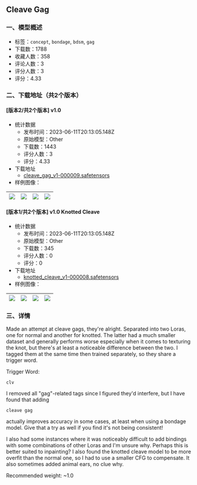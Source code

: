 ## Cleave Gag
### 一、模型概述

- 标签：`concept`, `bondage`, `bdsm`, `gag`
- 下载数：1788
- 收藏人数：358
- 评论人数：3
- 评分人数：3
- 评分：4.33

### 二、下载地址（共2个版本）

#### [版本2/共2个版本] v1.0 

- 统计数据
  - 发布时间：2023-06-11T20:13:05.148Z
  - 原始模型：Other
  - 下载数：1443
  - 评分人数：3
  - 评分：4.33
- 下载地址
  - [cleave_gag_v1-000009.safetensors](https://civitai.com/api/download/models/94054)
- 样例图像：

| <img src="https://image.civitai.com/xG1nkqKTMzGDvpLrqFT7WA/fce6a36c-a187-4ad0-97c3-46766550d865/width=450/1113084.jpeg" /> | <img src="https://image.civitai.com/xG1nkqKTMzGDvpLrqFT7WA/588ca05a-3f92-497f-a161-abcb55db36f9/width=450/1113086.jpeg" /> | <img src="https://image.civitai.com/xG1nkqKTMzGDvpLrqFT7WA/c7367d96-582d-4f2e-821f-a9849cbda5ab/width=450/1113128.jpeg" /> | <img src="https://image.civitai.com/xG1nkqKTMzGDvpLrqFT7WA/82382100-4e95-491a-bc42-cec511cf5bbf/width=450/1113133.jpeg" /> |
| ---- | ---- | ---- | ---- |

#### [版本1/共2个版本] v1.0 Knotted Cleave

- 统计数据
  - 发布时间：2023-06-11T20:13:05.148Z
  - 原始模型：Other
  - 下载数：345
  - 评分人数：0
  - 评分：0
- 下载地址
  - [knotted_cleave_v1-000008.safetensors](https://civitai.com/api/download/models/94065)
- 样例图像：

| <img src="https://image.civitai.com/xG1nkqKTMzGDvpLrqFT7WA/3d21e581-1c9c-488d-82c5-c43c21b80207/width=450/1113246.jpeg" /> | <img src="https://image.civitai.com/xG1nkqKTMzGDvpLrqFT7WA/203d3bb9-468e-4cf4-99a2-9d7c4912825b/width=450/1113357.jpeg" /> | <img src="https://image.civitai.com/xG1nkqKTMzGDvpLrqFT7WA/0c243d68-8397-48e3-8835-a5072383b87c/width=450/1113378.jpeg" /> | <img src="https://image.civitai.com/xG1nkqKTMzGDvpLrqFT7WA/a583e17d-5f04-4702-b578-92ac2212151d/width=450/1113383.jpeg" /> |
| ---- | ---- | ---- | ---- |


### 三、详情
<p>Made an attempt at cleave gags, they're alright. Separated into two Loras, one for normal and another for knotted. The latter had a much smaller dataset and generally performs worse especially when it comes to texturing the knot, but there's at least a noticeable difference between the two. I tagged them at the same time then trained separately, so they share a trigger word.</p><p></p><p>Trigger Word:</p><pre><code>clv</code></pre><p>I removed all "gag"-related tags since I figured they'd interfere, but I have found that adding</p><pre><code>cleave gag</code></pre><p>actually improves accuracy in some cases, at least when using a bondage model. Give that a try as well if you find it's not being consistent!</p><p></p><p>I also had some instances where it was noticeably difficult to add bindings with some combinations of other Loras and I'm unsure why. Perhaps this is better suited to inpainting? I also found the knotted cleave model to be more overfit than the normal one, so I had to use a smaller CFG to compensate. It also sometimes added animal ears, no clue why.</p><p></p><p>Recommended weight: ~1.0</p>